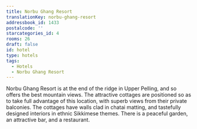 ```yaml
---
title: Norbu Ghang Resort
translationKey: norbu-ghang-resort
addressbook_id: 1433
postalcode: ''
starcategories_id: 4
rooms: 26
draft: false
id: hotel
type: hotels
tags:
  - Hotels
  - Norbu Ghang Resort
---
```

Norbu Ghang Resort is at the end of the ridge in Upper Pelling, and so offers the best mountain views. The attractive cottages are positioned so as to take full advantage of this location, with superb views from their private balconies. The cottages have walls clad in chatai matting, and tastefully designed interiors in ethnic Sikkimese themes. There is a peaceful garden, an attractive bar, and a restaurant.